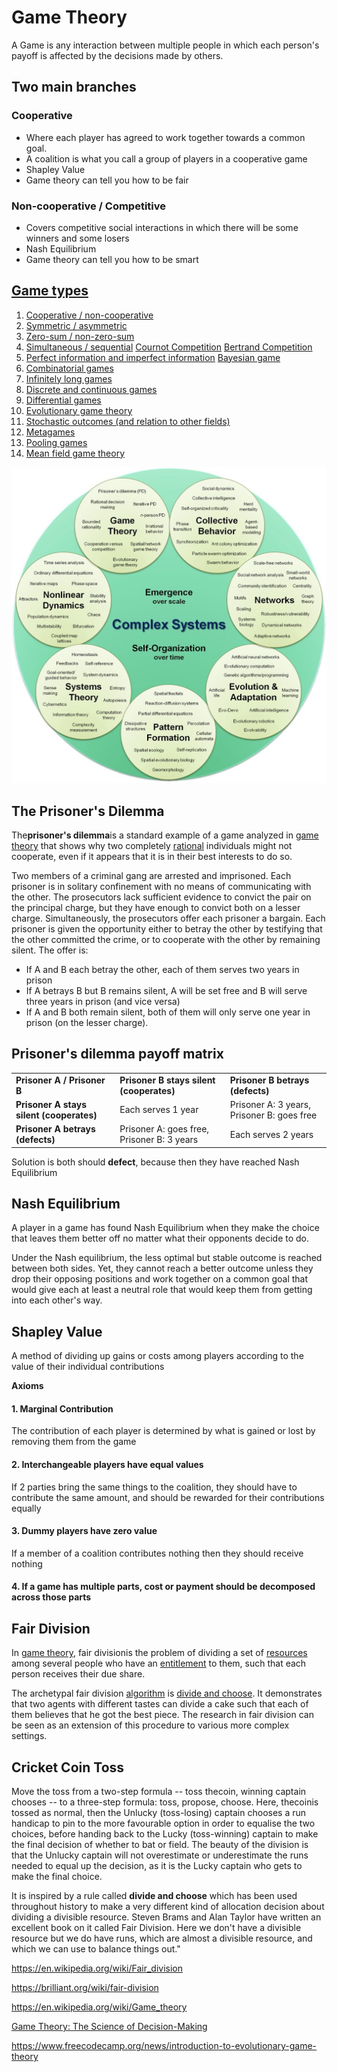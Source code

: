 # Game Theory

A Game is any interaction between multiple people in which each person's payoff is affected by the decisions made by others.

## Two main branches

### Cooperative

- Where each player has agreed to work together towards a common goal.
- A coalition is what you call a group of players in a cooperative game
- Shapley Value
- Game theory can tell you how to be fair

### Non-cooperative / Competitive

- Covers competitive social interactions in which there will be some winners and some losers
- Nash Equilibrium
- Game theory can tell you how to be smart

## [Game types](https://en.wikipedia.org/wiki/Game_theory#Game_types)

1. [Cooperative / non-cooperative](https://en.wikipedia.org/wiki/Game_theory#Cooperative_/_non-cooperative)
2. [Symmetric / asymmetric](https://en.wikipedia.org/wiki/Game_theory#Symmetric_/_asymmetric)
3. [Zero-sum / non-zero-sum](https://en.wikipedia.org/wiki/Game_theory#Zero-sum_/_non-zero-sum)
4. [Simultaneous / sequential](https://en.wikipedia.org/wiki/Game_theory#Simultaneous_/_sequential)
[Cournot Competition](https://en.wikipedia.org/wiki/Game_theory#Cournot_Competition)
[Bertrand Competition](https://en.wikipedia.org/wiki/Game_theory#Bertrand_Competition)
5. [Perfect information and imperfect information](https://en.wikipedia.org/wiki/Game_theory#Perfect_information_and_imperfect_information)
[Bayesian game](https://en.wikipedia.org/wiki/Game_theory#Bayesian_game)
6. [Combinatorial games](https://en.wikipedia.org/wiki/Game_theory#Combinatorial_games)
7. [Infinitely long games](https://en.wikipedia.org/wiki/Game_theory#Infinitely_long_games)
8. [Discrete and continuous games](https://en.wikipedia.org/wiki/Game_theory#Discrete_and_continuous_games)
9. [Differential games](https://en.wikipedia.org/wiki/Game_theory#Differential_games)
10. [Evolutionary game theory](https://en.wikipedia.org/wiki/Game_theory#Evolutionary_game_theory)
11. [Stochastic outcomes (and relation to other fields)](https://en.wikipedia.org/wiki/Game_theory#Stochastic_outcomes_(and_relation_to_other_fields))
12. [Metagames](https://en.wikipedia.org/wiki/Game_theory#Metagames)
13. [Pooling games](https://en.wikipedia.org/wiki/Game_theory#Pooling_games)
14. [Mean field game theory](https://en.wikipedia.org/wiki/Game_theory#Mean_field_game_theory)

![image](../../media/Game-Theory-image1.jpg)

## The Prisoner's Dilemma

The**prisoner's dilemma**is a standard example of a game analyzed in [game theory](https://en.wikipedia.org/wiki/Game_theory) that shows why two completely [rational](https://en.wikipedia.org/wiki/Rationality#Economics) individuals might not cooperate, even if it appears that it is in their best interests to do so.

Two members of a criminal gang are arrested and imprisoned. Each prisoner is in solitary confinement with no means of communicating with the other. The prosecutors lack sufficient evidence to convict the pair on the principal charge, but they have enough to convict both on a lesser charge. Simultaneously, the prosecutors offer each prisoner a bargain. Each prisoner is given the opportunity either to betray the other by testifying that the other committed the crime, or to cooperate with the other by remaining silent. The offer is:

- If A and B each betray the other, each of them serves two years in prison
- If A betrays B but B remains silent, A will be set free and B will serve three years in prison (and vice versa)
- If A and B both remain silent, both of them will only serve one year in prison (on the lesser charge).

## Prisoner's dilemma payoff matrix

| | | |
|---|---|---|
| **Prisoner A / Prisoner B** | **Prisoner B stays silent (cooperates)** | **Prisoner B betrays (defects)** |
| **Prisoner A stays silent (cooperates)** | Each serves 1 year | Prisoner A: 3 years, Prisoner B: goes free |
| **Prisoner A betrays (defects)** | Prisoner A: goes free, Prisoner B: 3 years | Each serves 2 years |

Solution is both should **defect**, because then they have reached Nash Equilibrium

## Nash Equilibrium

A player in a game has found Nash Equilibrium when they make the choice that leaves them better off no matter what their opponents decide to do.

Under the Nash equilibrium, the less optimal but stable outcome is reached between both sides. Yet, they cannot reach a better outcome unless they drop their opposing positions and work together on a common goal that would give each at least a neutral role that would keep them from getting into each other's way.

## Shapley Value

A method of dividing up gains or costs among players according to the value of their individual contributions

**Axioms**

#### 1. Marginal Contribution

The contribution of each player is determined by what is gained or lost by removing them from the game

#### 2. Interchangeable players have equal values

If 2 parties bring the same things to the coalition, they should have to contribute the same amount, and should be rewarded for their contributions equally

#### 3. Dummy players have zero value

If a member of a coalition contributes nothing then they should receive nothing

#### 4. If a game has multiple parts, cost or payment should be decomposed across those parts

## Fair Division

In [game theory](https://en.wikipedia.org/wiki/Game_theory), fair divisionis the problem of dividing a set of [resources](https://en.wikipedia.org/wiki/Resources) among several people who have an [entitlement](https://en.wikipedia.org/wiki/Entitlement) to them, such that each person receives their due share.

The archetypal fair division [algorithm](https://en.wikipedia.org/wiki/Algorithm) is [divide and choose](https://en.wikipedia.org/wiki/Divide_and_choose). It demonstrates that two agents with different tastes can divide a cake such that each of them believes that he got the best piece. The research in fair division can be seen as an extension of this procedure to various more complex settings.

## Cricket Coin Toss

Move the toss from a two-step formula -- toss thecoin, winning captain chooses -- to a three-step formula: toss, propose, choose. Here, thecoinis tossed as normal, then the Unlucky (toss-losing) captain chooses a run handicap to pin to the more favourable option in order to equalise the two choices, before handing back to the Lucky (toss-winning) captain to make the final decision of whether to bat or field. The beauty of the division is that the Unlucky captain will not overestimate or underestimate the runs needed to equal up the decision, as it is the Lucky captain who gets to make the final choice.

It is inspired by a rule called **divide and choose** which has been used throughout history to make a very different kind of allocation decision about dividing a divisible resource. Steven Brams and Alan Taylor have written an excellent book on it called Fair Division. Here we don't have a divisible resource but we do have runs, which are almost a divisible resource, and which we can use to balance things out."

https://en.wikipedia.org/wiki/Fair_division

https://brilliant.org/wiki/fair-division

https://en.wikipedia.org/wiki/Game_theory

[Game Theory: The Science of Decision-Making](https://www.youtube.com/watch?v=MHS-htjGgSY)

https://www.freecodecamp.org/news/introduction-to-evolutionary-game-theory
